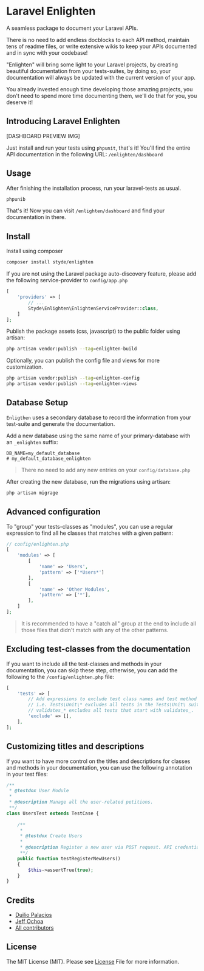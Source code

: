 # Laravel Enlighten
A seamless package to document your Laravel APIs.

There is no need to add endless docblocks to each API method, maintain tens of readme files, or write extensive wikis to keep your APIs documented and in sync with your codebase!

"Enlighten" will bring some light to your Laravel projects, by creating beautiful documentation from your tests-suites, by doing so, your documentation will always be updated with the current version of your app.

You already invested enough time developing those amazing projects, you don't need to spend more time documenting them, we'll do that for you, you deserve it!

## Introducing Laravel Enlighten
[DASHBOARD PREVIEW IMG]

Just install and run your tests using `phpunit`, that's it! You'll find the entire API documentation in the following URL: `/enlighten/dashboard`

## Usage
After finishing the installation process, run your laravel-tests as usual.

```bash
phpunib
```

That's it! Now you can visit `/enlighten/dashboard` and find your documentation in there.

## Install
Install using composer

```bash
composer install styde/enlighten
```

If you are not using the Laravel package auto-discovery feature, please add the following service-provider to `config/app.php`

```php
[
    'providers' => [
        // ...
        Styde\Enlighten\EnlightenServiceProvider::class,
    ]
];
```

Publish the package assets (css, javascript) to the public folder using artisan:

```bash
php artisan vendor:publish --tag=enlighten-build
```

Optionally, you can publish the config file and views for more customization.

```bash
php artisan vendor:publish --tag=enlighten-config
php artisan vendor:publish --tag=enlighten-views
```

## Database Setup
`Enligthen` uses a secondary database to record the information from your test-suite and generate the documentation.

Add a new database using the same name of your primary-database with an `_enlighten` suffix:

```text
DB_NAME=my_default_database
# my_default_database_enlighten
```

> There no need to add any new entries on your `config/database.php`

After creating the new database, run the migrations using artisan:

```bash
php artisan migrage
```

## Advanced configuration
To "group" your tests-classes as "modules", you can use a regular expression to find all he classes that matches with a given pattern:

```php
// config/enlighten.php
[
    'modules' => [
        [
            'name' => 'Users',
            'pattern' => ['*Users*']
        ],
        [
            'name' => 'Other Modules',
            'pattern' => ['*'],
        ],
    ]
];
```

> It is recommended to have a "catch all" group at the end to include all those files that didn't match with any of the other patterns.

## Excluding test-classes from the documentation
If you want to include all the test-classes and methods in your documentation, you can skip these step, otherwise, you can add the following to the `/config/enlighten.php` file:

```php
[
    'tests' => [
        // Add expressions to exclude test class names and test method names.
        // i.e. Tests\Unit\* excludes all tests in the Tests\Unit\ suite,
        // validates_* excludes all tests that start with validates_.
        'exclude' => [],
    ],
];
```

## Customizing titles and descriptions
If you want to have more control on the titles and descriptions for classes and methods in your documentation, you can use the following annotation in your test files:

```php
/**
 * @testdox User Module
 *
 * @description Manage all the user-related petitions.
 **/
class UsersTest extends TestCase {
    
    /**
     *
     * @testdox Create Users
     *
     * @description Register a new user via POST request. API credentials must be provided.
     **/
    public function testRegisterNewUsers()
    {
        $this->assertTrue(true);
    }
}
```

## Credits
- [Duilio Palacios](https://twitter.com/sileence)
- [Jeff Ochoa](https://twitter.com/jeffer_8a)
- [All contributors](https://github.com/styde/enlighten/graphs/contributors)

## License
The MIT License (MIT). Please see [License](https://github.com/styde/enlighten/blob/master/LICENSE.md) File for more information.
